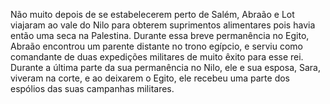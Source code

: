 ﻿Não muito depois de se estabelecerem perto de Salém, Abraão e Lot viajaram ao vale do Nilo para obterem suprimentos alimentares pois havia então uma seca na Palestina. Durante essa breve permanência no Egito, Abraão encontrou um parente distante no trono egípcio, e serviu como comandante de duas expedições militares de muito êxito para esse rei. Durante a última parte da sua permanência no Nilo, ele e sua esposa, Sara, viveram na corte, e ao deixarem o Egito, ele recebeu uma parte dos espólios das suas campanhas militares.